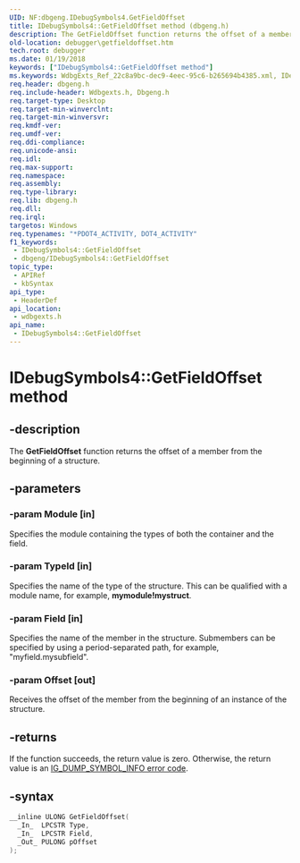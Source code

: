 ```yaml
---
UID: NF:dbgeng.IDebugSymbols4.GetFieldOffset
title: IDebugSymbols4::GetFieldOffset method (dbgeng.h)
description: The GetFieldOffset function returns the offset of a member from the beginning of a structure. This method belongs to the IDebugSymbols4 interface.
old-location: debugger\getfieldoffset.htm
tech.root: debugger
ms.date: 01/19/2018
keywords: ["IDebugSymbols4::GetFieldOffset method"]
ms.keywords: WdbgExts_Ref_22c8a9bc-dec9-4eec-95c6-b265694b4385.xml, IDebugSymbols2::GetFieldOffset, IDebugSymbols::GetFieldOffset, IDebugSymbols4::GetFieldOffset, wdbgexts/GetFieldOffset, GetFieldOffset, IDebugSymbols2, IDebugSymbols4, GetFieldOffset function [Windows Debugging], debugger.getfieldoffset, IDebugSymbols
req.header: dbgeng.h
req.include-header: Wdbgexts.h, Dbgeng.h
req.target-type: Desktop
req.target-min-winverclnt: 
req.target-min-winversvr: 
req.kmdf-ver: 
req.umdf-ver: 
req.ddi-compliance: 
req.unicode-ansi: 
req.idl: 
req.max-support: 
req.namespace: 
req.assembly: 
req.type-library: 
req.lib: dbgeng.h
req.dll: 
req.irql: 
targetos: Windows
req.typenames: "*PDOT4_ACTIVITY, DOT4_ACTIVITY"
f1_keywords:
 - IDebugSymbols4::GetFieldOffset
 - dbgeng/IDebugSymbols4::GetFieldOffset
topic_type:
 - APIRef
 - kbSyntax
api_type:
 - HeaderDef
api_location:
 - wdbgexts.h
api_name:
 - IDebugSymbols4::GetFieldOffset
---
```


# IDebugSymbols4::GetFieldOffset method

## -description

The <b>GetFieldOffset</b> function returns the offset of a member from the beginning of a structure.

## -parameters

### -param Module [in]

Specifies the module containing the types of both the container and the field.

### -param TypeId [in]

Specifies the name of the type of the structure.  This can be qualified with a module name, for example, <b>mymodule!mystruct</b>.

### -param Field [in]

Specifies the name of the member in the structure.  Submembers can be specified by using a period-separated path, for example, "myfield.mysubfield".

### -param Offset [out]

Receives the offset of the member from the beginning of an instance of the structure.

## -returns

If the function succeeds, the return value is zero. Otherwise, the return value is an <a href="/previous-versions/ff550910(v=vs.85)">IG_DUMP_SYMBOL_INFO error code</a>.

## -syntax

```cpp
__inline ULONG GetFieldOffset(
  _In_  LPCSTR Type,
  _In_  LPCSTR Field,
  _Out_ PULONG pOffset
);
```

